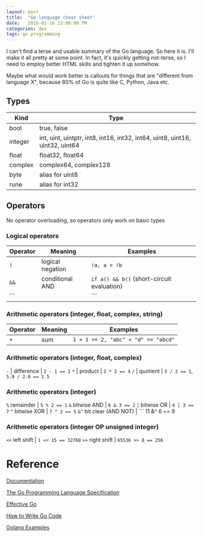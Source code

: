 ```yaml
---
layout: post
title:  "Go language cheat sheet"
date:   2016-01-16 22:00:00 PM
categories: dev
tags: go programming
---
```


I can't find a terse and usable summary of the Go language. So here it is. I'll make it all pretty at some point. In fact, it's quickly getting not-terse, so I need to employ better HTML skills and tighten it up somehow.

Maybe what would work better is callouts for things that are "different from language X", because 80% of Go
is quite like C, Python, Java etc.

## Types

Kind | Type
---- | -----
bool | true, false
integer | int, uint, uintptr, int8, int16, int32, int64, uint8, uint16, uint32, uint64
float | float32, float64
complex | complex64, complex128
byte | alias for uint8
rune | alias for int32

## Operators

No operator overloading, so operators only work on basic types

### Logical operators

Operator | Meaning          | Examples
-------- | -------------    | ------------------
```!```  | logical negation | ```!a, a = !b```  
```&&``` | conditional AND  | ```if a() && b()``` (short-circuit evaluation)
```||``` | conditional OR   | ```if a() || b()``` (short-circuit evaluation)

### Arithmetic operators (integer, float, complex, string)

Operator | Meaning          | Examples
-------- | -------------    | ------------------
```+```  | sum              | ```1 + 1 == 2, "abc" + "d" == "abcd"```

### Arithmetic operators (integer, float, complex)

```-```  | difference       | ```2 - 1 == 1```
```*```  | product          | ```2 * 2 == 4```
```/```  | quotient         | ```3 / 2 == 1```, ```5.0 / 2.0 == 2.5```

### Arithmetic operators (integer)

```%```    remainder        | ```5 % 2 == 1```
```&```    bitwise AND      | ```6 & 3 == 2```
```|```    bitwise OR       | ```4 | 3 == 7```
```^```    bitwise XOR      | ```7 ^ 2 == 5```
```&^```   bit clear (AND NOT) | ``` 11 &^ 6 == 9

### Arithmetic operators (integer OP unsigned integer)

```<<```   left shift       | ```1 << 15 == 32768```
```>>```   right shift      | ```65536 >> 8 == 256```

# Reference

[Documentation](https://golang.org/doc/)

[The Go Programming Language Specification](https://golang.org/ref/spec)

[Effective Go](https://golang.org/doc/effective_go.html)

[How to Write Go Code](https://golang.org/doc/code.html)

[Golang Examples](http://golang-examples.tumblr.com/)
